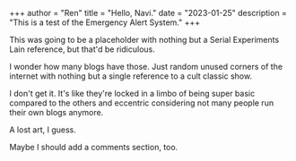 +++
author = "Ren"
title = "Hello, Navi."
date = "2023-01-25"
description = "This is a test of the Emergency Alert System."
+++

This was going to be a placeholder with nothing but a Serial Experiments Lain reference, but that'd be ridiculous.

<!--more-->

I wonder how many blogs have those. Just random unused corners of the internet with nothing but a single reference to a cult classic show.

I don't get it. It's like they're locked in a limbo of being super basic compared to the others and eccentric considering not many people run their own blogs anymore.

A lost art, I guess.

Maybe I should add a comments section, too.
